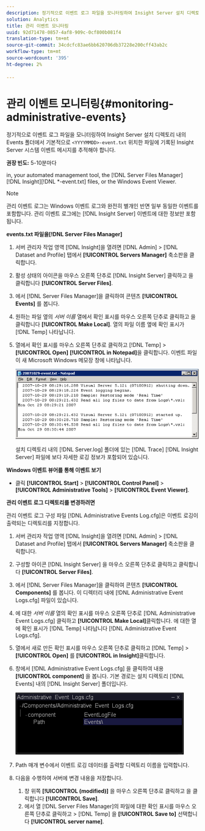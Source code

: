 ```yaml
---
description: 정기적으로 이벤트 로그 파일을 모니터링하여 Insight Server 설치 디렉토리 내의 Events 폴더에 기본적으로 있는 <YYYYYYMMDD>-event.txt 파일에 기록된 Insight Server 시스템 이벤트 메시지를 추적해야 합니다.
solution: Analytics
title: 관리 이벤트 모니터링
uuid: 92d71478-0857-4af8-909c-0cf800b081f4
translation-type: tm+mt
source-git-commit: 34cdcfc83ae6bb620706db37228e200cff43ab2c
workflow-type: tm+mt
source-wordcount: '395'
ht-degree: 2%

---
```



# 관리 이벤트 모니터링{#monitoring-administrative-events}

정기적으로 이벤트 로그 파일을 모니터링하여 Insight Server 설치 디렉토리 내의 Events 폴더에서 기본적으로 `<YYYYMMDD>-event.txt` 위치한 파일에 기록된 Insight Server 시스템 이벤트 메시지를 추적해야 합니다.

**권장 빈도:** 5-10분마다

in, your automated management tool, the [!DNL Server Files Manager] [!DNL Insight][!DNL *-event.txt] files, or the Windows Event Viewer.

>[!NOTE]
>
>관리 이벤트 로그는 Windows 이벤트 로그와 완전히 별개인 반면 일부 동일한 이벤트를 포함합니다. 관리 이벤트 로그에는 [!DNL Insight Server] 이벤트에 대한 정보만 포함됩니다.

**events.txt 파일을[!DNL Server Files Manager]**

1. 서버 관리자 작업 영역 [!DNL Insight]을 열려면 [!DNL Admin] > [!DNL Dataset and Profile] 탭에서 **[!UICONTROL Servers Manager]** 축소판을 클릭합니다.
1. 활성 상태의 아이콘을 마우스 오른쪽 단추로 [!DNL Insight Server] 클릭하고 을 클릭합니다 **[!UICONTROL Server Files]**.
1. 에서 [!DNL Server Files Manager]을 클릭하여 콘텐츠 **[!UICONTROL Events]** 를 봅니다.
1. 원하는 파일 옆의 *서버 이름* 열에서 확인 표시를 마우스 오른쪽 단추로 클릭하고 을 클릭합니다 **[!UICONTROL Make Local]**. 열의 파일 이름 옆에 확인 표시가 [!DNL Temp] 나타납니다.
1. 열에서 확인 표시를 마우스 오른쪽 단추로 클릭하고 [!DNL Temp] > **[!UICONTROL Open]** **[!UICONTROL in Notepad]**&#x200B;을 클릭합니다. 이벤트 파일이 새 Microsoft Windows 메모장 창에 나타납니다.

   ![단계 정보](assets/vis_FileManager_eventfile.png)

   설치 디렉토리 내의 [!DNL Server.log] 폴더에 있는 [!DNL Trace] [!DNL Insight Server] 파일에 보다 자세한 로깅 정보가 포함되어 있습니다.

**Windows 이벤트 뷰어를 통해 이벤트 보기**

* 클릭 **[!UICONTROL Start]** > **[!UICONTROL Control Panel]** > **[!UICONTROL Administrative Tools]** > **[!UICONTROL Event Viewer]**.

**관리 이벤트 로그 디렉토리를 변경하려면**

관리 이벤트 로그 구성 파일 [!DNL Administrative Events Log.cfg]은 이벤트 로깅이 출력되는 디렉토리를 지정합니다.

1. 서버 관리자 작업 영역 [!DNL Insight]을 열려면 [!DNL Admin] > [!DNL Dataset and Profile] 탭에서 **[!UICONTROL Servers Manager]** 축소판을 클릭합니다.

1. 구성할 아이콘 [!DNL Insight Server] 을 마우스 오른쪽 단추로 클릭하고 클릭합니다 **[!UICONTROL Server Files]**.

1. 에서 [!DNL Server Files Manager]을 클릭하여 콘텐츠 **[!UICONTROL Components]** 를 봅니다. 이 디렉터리 내에 [!DNL Administrative Event Logs.cfg] 파일이 있습니다.

1. 에 대한 *서버 이름* 열의 확인 표시를 마우스 오른쪽 단추로 [!DNL Administrative Event Logs.cfg] 클릭하고 **[!UICONTROL Make Local]**&#x200B;클릭합니다. 에 대한 열에 확인 표시가 [!DNL Temp] 나타납니다 [!DNL Administrative Event Logs.cfg].

1. 열에서 새로 만든 확인 표시를 마우스 오른쪽 단추로 클릭하고 [!DNL Temp] > **[!UICONTROL Open]** 를 **[!UICONTROL in Insight]**&#x200B;클릭합니다.

1. 창에서 [!DNL Administrative Event Logs.cfg] 을 클릭하여 내용 **[!UICONTROL component]** 을 봅니다. 기본 경로는 설치 디렉토리 [!DNL Events] 내의 [!DNL Insight Server] 폴더입니다.

   ![](assets/cfg_adminevents_examplevalues.png)

1. Path 매개 변수에서 이벤트 로깅 데이터를 출력할 디렉토리 이름을 입력합니다.
1. 다음을 수행하여 서버에 변경 내용을 저장합니다.

   1. 창 위쪽 **[!UICONTROL (modified)]** 을 마우스 오른쪽 단추로 클릭하고 을 클릭합니다 **[!UICONTROL Save]**.
   1. 에서 열 [!DNL Server Files Manager]의 파일에 대한 확인 표시를 마우스 오른쪽 단추로 클릭하고 > [!DNL Temp] 을 **[!UICONTROL Save to]** 선택합니다 **[!UICONTROL server name]**.

